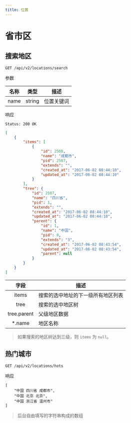 ```yaml
---
title: 位置
---
```


# 省市区

## 搜索地区

```
GET /api/v2/locations/search
```

参数

| 名称 | 类型 | 描述 |
|:----:|:----:|----|
| name | string | 位置关键词 |

响应

```
Status: 200 OK
```
```json
[
    {
        "items": [
            {
                "id": 2508,
                "name": "成都市",
                "pid": 2507,
                "extends": "",
                "created_at": "2017-06-02 08:44:10",
                "updated_at": "2017-06-02 08:44:10"
            }
        ],
        "tree": {
            "id": 2507,
            "name": "四川省",
            "pid": 1,
            "extends": "",
            "created_at": "2017-06-02 08:44:10",
            "updated_at": "2017-06-02 08:44:10",
            "parent": {
                "id": 1,
                "name": "中国",
                "pid": 0,
                "extends": "3",
                "created_at": "2017-06-02 08:43:54",
                "updated_at": "2017-06-02 08:43:54",
                "parent": null
            }
        }
    }
]
```

| 字段 | 描述 |
|:----:|------|
| items | 搜索的选中地址的下一级所有地区列表 |
| tree | 搜索的选中地区树 |
| tree.parent | 父级地区数据 |
| *.name | 地区名称 |

> 如果搜索的地区树达到三级，则 `items` 为 `null`。


## 热门城市

```
GET /api/v2/locations/hots
```
响应

```json5
[
    "中国 四川省 成都市",
    "中国 北京 北京",
    "中国 浙江省 温州市"
]
```

> 后台自由填写的字符串构成的数组
